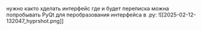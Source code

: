 нужно както хделать интерфейс где и будет переписка можна попробывать PyQt 
для перобразования интерфейса в .py:
![[2025-02-12-132047_hyprshot.png]]
